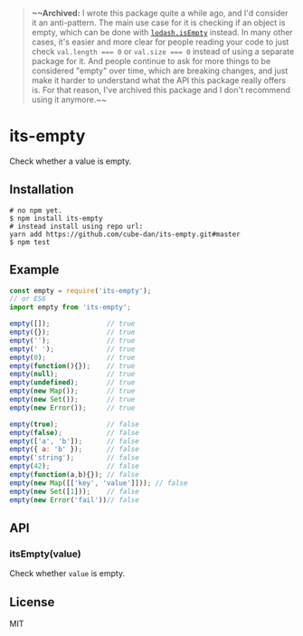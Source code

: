 
> **~~Archived:** I wrote this package quite a while ago, and I'd consider it an anti-pattern. The main use case for it is checking if an object is empty, which can be done with [`lodash.isEmpty`](https://lodash.com/docs/4.17.11#isEmpty) instead. In many other cases, it's easier and more clear for people reading your code to just check `val.length === 0` or `val.size === 0` instead of using a separate package for it. And people continue to ask for more things to be considered "empty" over time, which are breaking changes, and just make it harder to understand what the API this package really offers is. For that reason, I've archived this package and I don't recommend using it anymore.~~

# its-empty

  Check whether a value is empty.

## Installation

```
# no npm yet.
$ npm install its-empty
# instead install using repo url:
yarn add https://github.com/cube-dan/its-empty.git#master
$ npm test
```

## Example

```js
const empty = require('its-empty');
// or ES6
import empty from 'its-empty';

empty([]);              // true
empty({});              // true
empty('');              // true
empty(' ');             // true
empty(0);               // true
empty(function(){});    // true
empty(null);            // true
empty(undefined);       // true
empty(new Map());       // true
empty(new Set());       // true
empty(new Error());     // true

empty(true);            // false
empty(false);           // false
empty(['a', 'b']);      // false
empty({ a: 'b' });      // false
empty('string');        // false
empty(42);              // false
empty(function(a,b){}); // false
empty(new Map([['key', 'value']])); // false
empty(new Set([1]));    // false
empty(new Error('fail'))// false
```

## API

### itsEmpty(value)

  Check whether `value` is empty.

## License

  MIT

